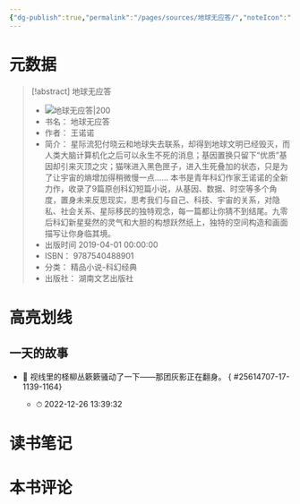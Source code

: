```yaml
---
{"dg-publish":true,"permalink":"/pages/sources/地球无应答/","noteIcon":"1","created":"2023-07-12T11:35:00.969+08:00","updated":""}
---
```


# 元数据
> [!abstract] 地球无应答
> - ![ 地球无应答|200](https://weread-1258476243.file.myqcloud.com/weread/cover/80/YueWen_25614707/t7_YueWen_25614707.jpg)
> - 书名： 地球无应答
> - 作者： 王诺诺
> - 简介： 星际流犯付晓云和地球失去联系，却得到地球文明已经毁灭，而人类大脑计算机化之后可以永生不死的消息；基因置换只留下“优质”基因却引来灭顶之灾；猫咪进入黑色匣子，进入生死叠加的状态，只是为了让宇宙的熵增加得稍微慢一点…… 本书是青年科幻作家王诺诺的全新力作，收录了9篇原创科幻短篇小说，从基因、数据、时空等多个角度，置身未来反思现实，思考我们与自己、科技、宇宙的关系，对隐私、社会关系、星际移民的独特观念，每一篇都让你猜不到结尾。九零后科幻新星斐然的灵气和大胆的构想跃然纸上，独特的空间构造和画面描写让你身临其境。
> - 出版时间 2019-04-01 00:00:00
> - ISBN： 9787540488901
> - 分类： 精品小说-科幻经典
> - 出版社： 湖南文艺出版社

# 高亮划线

## 一天的故事


- 📌 视线里的柽柳丛簌簌骚动了一下——那团灰影正在翻身。
{ #25614707-17-1139-1164}

    - ⏱ 2022-12-26 13:39:32 
# 读书笔记

# 本书评论
